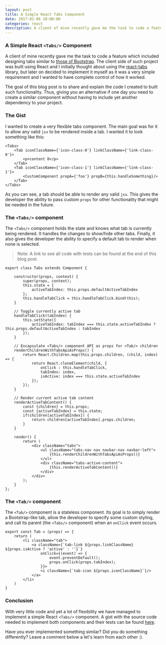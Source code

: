 ```yaml
---
layout: post
title: A Simple React Tabs Component
date: 2017-02-06 10:00:00
categories: react
description: A client of mine recently gave me the task to code a feature which included designing tabs similar to those of Bootstrap. The client side of such project was built using React and I initially thought about using the react-tabs library, but later on decided to implement it myself as it was a very simple requirement and I wanted to...
---
```


### A Simple React ``<Tabs/>`` Component
A client of mine recently gave me the task to code a feature which included designing tabs similar to [those of Bootstrap](https://codepen.io/wizly/pen/BlKxo/). The client side of such project was built using React and I initially thought about using the [react-tabs](https://github.com/reactjs/react-tabs) library, but later on decided to implement it myself as it was a very simple requirement and I wanted to have complete control of how it worked.

The goal of this blog post is to share and explain the code I created to built such functionality. Thus, giving you an alternative if one day you need to create a similar component without having to include yet another dependency to your project.

### The Gist
I wanted to create a very flexible tabs component. The main goal was for it to allow any valid ``jsx`` to be rendered inside a tab. I wanted it to look something like this:

```
<Tabs>
    <Tab iconClassName={'icon-class-0'} linkClassName={'link-class-0'}>
        <p>content 0</p>
    </Tab>
    <Tab iconClassName={'icon-class-1'} linkClassName={'link-class-1'}>
        <CustomComponent propA={'foo'} propB={this.handleSomething}/>
    </Tab>
</Tabs>
```

As you can see, a tab should be able to render any valid ``jsx``. This gives the developer the ability to pass custom ``props`` for other functionality that might be needed in the future.

### The ``<Tabs/>`` component

The ``<Tabs/>`` component holds the state and  knows what tab is currently being rendered. It handles the changes to show/hide other tabs. Finally, it also gives the developer the ability to specify a default tab to render when none is selected. 

> Note: A link to see all code with tests can be found at the end of this blog post.

``` 
export class Tabs extends Component {

    constructor(props, context) {
        super(props, context);
        this.state = {
            activeTabIndex: this.props.defaultActiveTabIndex
        };
        this.handleTabClick = this.handleTabClick.bind(this);
    }
    
    // Toggle currently active tab
    handleTabClick(tabIndex) {
        this.setState({
            activeTabIndex: tabIndex === this.state.activeTabIndex ? this.props.defaultActiveTabIndex : tabIndex
        });
    }

    // Encapsulate <Tabs/> component API as props for <Tab/> children
    renderChildrenWithTabsApiAsProps() {
        return React.Children.map(this.props.children, (child, index) => {
            return React.cloneElement(child, {
                onClick : this.handleTabClick,
                tabIndex: index,
                isActive: index === this.state.activeTabIndex
            });
        });
    }

    // Render current active tab content
    renderActiveTabContent() {
        const {children} = this.props;
        const {activeTabIndex} = this.state;
        if(children[activeTabIndex]) {
            return children[activeTabIndex].props.children;
        }
    }

    render() {
        return (
            <div className="tabs">
                <ul className="tabs-nav nav navbar-nav navbar-left">
                    {this.renderChildrenWithTabsApiAsProps()}
                </ul>
                <div className="tabs-active-content">
                    {this.renderActiveTabContent()}
                </div>
            </div>
        );
    }
};
```

### The ``<Tab/>`` component

The ``<Tab/>`` component is a stateless component. Its goal is to simply render a Bootstrap-like tab, allow the developer to specify some custom styling, and call its parent (the ``<Tabs/>`` component) when an ``onClick`` event occurs.

``` 
export const Tab = (props) => {
    return (
        <li className="tab">
            <a className={`tab-link ${props.linkClassName} ${props.isActive ? 'active' : ''}`}
                onClick={(event) => {
                    event.preventDefault();
                    props.onClick(props.tabIndex);
                }}>
                <i className={`tab-icon ${props.iconClassName}`}/>
            </a>
        </li>
    )
}
```

### Conclusion
With very little code and yet a lot of flexibility we have managed to implement a simple React ``<Tabs/>`` component. A gist with the source code needed to implement both components and their tests can be found [here](https://gist.github.com/diegocasmo/5cd978e9c5695aefca0c6a8a19fa4c69). 

Have you ever implemented something similar? Did you do something differently? Leave a comment below a let's learn from each other :).
